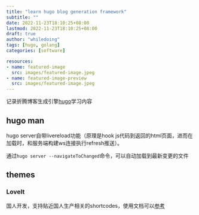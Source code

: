 ```yaml
---
title: "learn hugo blog generation framework"
subtitle: ""
date: 2022-11-23T18:10:25+08:00
lastmod: 2022-11-23T18:10:25+08:00
draft: true
author: "whiledoing"
tags: [hugo, golang]
categories: [software]

resources:
- name: featured-image
  src: images/featured-image.jpeg
- name: featured-image-preview
  src: images/featured-image.jpeg
---
```


记录折腾博客生成引擎[hugo](https://gohugo.io/getting-started/quick-start/)学习内容

<!--more-->

## hugo man

hugo server自带livereload功能（原理是hook js代码到返回的html页面，进而在加载时，和服务端构建ws连接执行refresh推送）。

通过`hugo server --navigateToChanged`命令，可以自动加载到最新变更的文件

## themes

### LoveIt

国人开发，支持贴近国人生产相关的shortcodes，使用文档可以[参考](https://hugoloveit.com/zh-cn/)